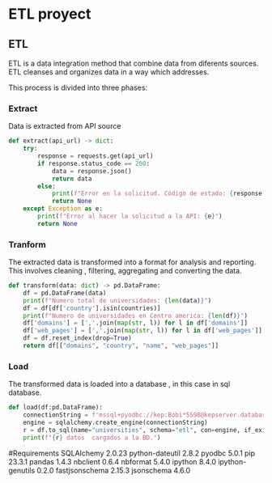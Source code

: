 # ETL proyect
## ETL
ETL is a data integration method that combine data from diferents sources. ETL cleanses and organizes data in a way which addresses.

This process is divided into three phases:

### Extract
Data is extracted from API source
```python
def extract(api_url) -> dict:
    try:
        response = requests.get(api_url)
        if response.status_code == 200:
            data = response.json()
            return data
        else:
            print(f"Error en la solicitud. Código de estado: {response.status_code}")
            return None
    except Exception as e:
        print(f"Error al hacer la solicitud a la API: {e}")
        return None
```
### Tranform
The extracted data is transformed into a format for analysis and reporting. This involves cleaning , filtering, aggregating and converting the data.
```python
def transform(data: dict) -> pd.DataFrame:
    df = pd.DataFrame(data)
    print(f"Numero total de universidades: {len(data)}")
    df = df[df['country'].isin(countries)]
    print(f"Numero de universidades en Centro america: {len(df)}")
    df['domains'] = [','.join(map(str, l)) for l in df['domains']]
    df['web_pages'] = [','.join(map(str, l)) for l in df['web_pages']]
    df = df.reset_index(drop=True)
    return df[["domains", "country", "name", "web_pages"]]

```

### Load
The transformed data is loaded into a database , in this case in sql database.
```python
def load(df:pd.DataFrame):
    connectionString = f'mssql+pyodbc://kep:Bobi*5598@kepserver.database.windows.net:1433/kep?driver=ODBC+Driver+17+for+SQL+Server'
    engine = sqlalchemy.create_engine(connectionString)
    r = df.to_sql(name="universities", schema="etl", con=engine, if_exists='replace', index=False)
    print(f"{r} datos  cargados a la BD.")

```

#Requirements
SQLAlchemy           2.0.23
python-dateutil      2.8.2
pyodbc               5.0.1
pip                  23.3.1
pandas               1.4.3
nbclient             0.6.4
nbformat             5.4.0
ipython              8.4.0
ipython-genutils     0.2.0
fastjsonschema       2.15.3
jsonschema           4.6.0